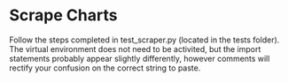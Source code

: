 # Scrape Charts

Follow the steps completed in test_scraper.py (located in the tests folder). The virtual environment does not need to be activited, but the import statements probably appear slightly differently, however comments will rectify your confusion on the correct string to paste.
